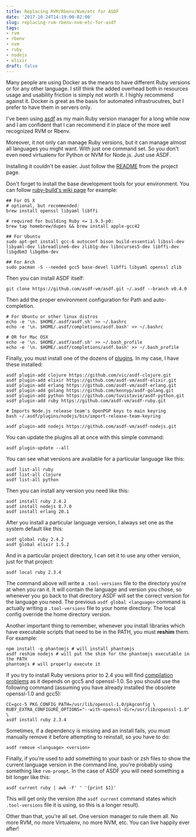 ```yaml
---
title: Replacing RVM/Rbenv/Nvm/etc for ASDF
date: '2017-10-24T14:19:00-02:00'
slug: replacing-rvm-rbenv-nvm-etc-for-asdf
tags:
- rvm
- rbenv
- nvm
- ruby
- nodejs
- elixir
draft: false
---
```


Many people are using Docker as the means to have different Ruby versions or for any other language. I still think the added overhead both in resources usage and usability friction is simply not worth it. I highly recommend against it. Docker is great as the basis for automated infrastrucutres, but I prefer to have them in servers only.

I've been using [asdf](https://github.com/asdf-vm/asdf) as my main Ruby version manager for a long while now and I am confident that I can recommend it in place of the more well recognized RVM or Rbenv.

Moreover, it not only can manage Ruby versions, but it can manage almost all languages you might want. With just one command set. So you don't even need virtualenv for Python or NVM for Node.js. Just use ASDF.

Installing it couldn't be easier. Just follow the [README](https://github.com/asdf-vm/asdf/blob/master/README.md) from the project page.

Don't forget to install the base development tools for your environment. You can follow [ruby-build's wiki page](https://github.com/rbenv/ruby-build/wiki) for example:

```
## For OS X
# optional, but recommended:
brew install openssl libyaml libffi

# required for building Ruby <= 1.9.3-p0:
brew tap homebrew/dupes && brew install apple-gcc42

## For Ubuntu
sudo apt-get install gcc-6 autoconf bison build-essential libssl-dev libyaml-dev libreadline6-dev zlib1g-dev libncurses5-dev libffi-dev libgdbm3 libgdbm-dev

## For Arch
sudo pacman -S --needed gcc5 base-devel libffi libyaml openssl zlib
```

Then you can install ASDF itself:

```
git clone https://github.com/asdf-vm/asdf.git ~/.asdf --branch v0.4.0
```

Then add the proper environment configuration for Path and auto-completion.

```
# For Ubuntu or other linux distros
echo -e '\n. $HOME/.asdf/asdf.sh' >> ~/.bashrc
echo -e '\n. $HOME/.asdf/completions/asdf.bash' >> ~/.bashrc

# OR for Mac OSX
echo -e '\n. $HOME/.asdf/asdf.sh' >> ~/.bash_profile
echo -e '\n. $HOME/.asdf/completions/asdf.bash' >> ~/.bash_profile
```

Finally, you must install one of the dozens of [plugins](https://github.com/asdf-vm/asdf-plugins). In my case, I have these installed:

```
asdf plugin-add clojure https://github.com/vic/asdf-clojure.git
asdf plugin-add elixir https://github.com/asdf-vm/asdf-elixir.git
asdf plugin-add erlang https://github.com/asdf-vm/asdf-erlang.git
asdf plugin-add golang https://github.com/kennyp/asdf-golang.git
asdf plugin-add python https://github.com/tuvistavie/asdf-python.git
asdf plugin-add ruby https://github.com/asdf-vm/asdf-ruby.git

# Imports Node.js release team's OpenPGP keys to main keyring
bash ~/.asdf/plugins/nodejs/bin/import-release-team-keyring

asdf plugin-add nodejs https://github.com/asdf-vm/asdf-nodejs.git
```

You can update the plugins all at once with this simple command:

```
asdf plugin-update --all
```

You can see what versions are available for a particular language like this:

```
asdf list-all ruby
asdf list-all clojure
asdf list-all python
```

Then you can install any version you need like this:

```
asdf install ruby 2.4.2
asdf install nodejs 8.7.0
asdf install erlang 20.1
```

After you install a particular language version, I always set one as the system default like this:

```
asdf global ruby 2.4.2
asdf global elixir 1.5.2
```

And in a particular project directory, I can set it to use any other version, just for that project:

```
asdf local ruby 2.3.4
```

The command above will write a `.tool-versions` file to the directory you're at when you ran it. It will contain the language and version you chose, so whenever you go back to that directory ASDF will set the correct version for the language you need. The previous `asdf global <language>` command is actually writing a `.tool-versions` file to your home directory. The local config override the home directory version.

Another important thing to remember, whenever you install libraries which have executable scripts that need to be in the PATH, you must **reshim** them. For example:

```
npm install -g phantomjs # will install phantomjs
asdf reshim nodejs # will put the shim for the phantomjs executable in the PATH
phantomjs # will properly execute it
```

If you try to install Ruby versions prior to 2.4 you will find [compilation problems](https://github.com/asdf-vm/asdf-ruby/wiki/Ruby-Installation-Problems) as it depends on gcc5 and openssl-1.0. So you should use the following command (assuming you have already installed the obsolete openssl-1.0 and gcc5):

```
CC=gcc-5 PKG_CONFIG_PATH=/usr/lib/openssl-1.0/pkgconfig \
RUBY_EXTRA_CONFIGURE_OPTIONS="--with-openssl-dir=/usr/lib/openssl-1.0" \
asdf install ruby 2.3.4
```

Sometimes, if a dependency is missing and an install fails, you must manually remove it before attempting to reinstall, so you have to do:

```
asdf remove <language> <version>
```

Finally, if you're used to add something to your bash or zsh files to show the current language version in the command line, you're probably using something like `rvm-prompt`. In the case of ASDF you will need something a bit longer like this:

```
asdf current ruby | awk -F' ' '{print $1}'
```

This will get only the version (the `asdf current` command states which `.tool-versions` file it is using, so this is a longer result).

Other than that, you're all set. One version manager to rule them all. No more RVM, no more Virtualenv, no more NVM, etc. You can live happily ever after!
